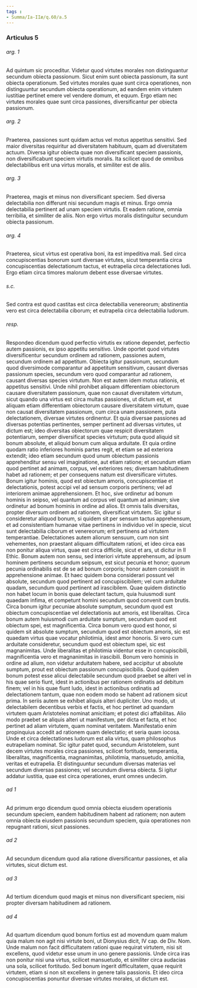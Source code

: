 ```yaml
---
tags : 
- Summa/Ia-IIæ/q.60/a.5
---
```


### Articulus 5

###### arg. 1
Ad quintum sic proceditur. Videtur quod virtutes morales non distinguantur secundum obiecta passionum. Sicut enim sunt obiecta passionum, ita sunt obiecta operationum. Sed virtutes morales quae sunt circa operationes, non distinguuntur secundum obiecta operationum, ad eandem enim virtutem iustitiae pertinet emere vel vendere domum, et equum. Ergo etiam nec virtutes morales quae sunt circa passiones, diversificantur per obiecta passionum.

###### arg. 2
Praeterea, passiones sunt quidam actus vel motus appetitus sensitivi. Sed maior diversitas requiritur ad diversitatem habituum, quam ad diversitatem actuum. Diversa igitur obiecta quae non diversificant speciem passionis, non diversificabunt speciem virtutis moralis. Ita scilicet quod de omnibus delectabilibus erit una virtus moralis, et similiter est de aliis.

###### arg. 3
Praeterea, magis et minus non diversificant speciem. Sed diversa delectabilia non differunt nisi secundum magis et minus. Ergo omnia delectabilia pertinent ad unam speciem virtutis. Et eadem ratione, omnia terribilia, et similiter de aliis. Non ergo virtus moralis distinguitur secundum obiecta passionum.

###### arg. 4
Praeterea, sicut virtus est operativa boni, ita est impeditiva mali. Sed circa concupiscentias bonorum sunt diversae virtutes, sicut temperantia circa concupiscentias delectationum tactus, et eutrapelia circa delectationes ludi. Ergo etiam circa timores malorum debent esse diversae virtutes.

###### s.c.
Sed contra est quod castitas est circa delectabilia venereorum; abstinentia vero est circa delectabilia ciborum; et eutrapelia circa delectabilia ludorum.

###### resp.
Respondeo dicendum quod perfectio virtutis ex ratione dependet, perfectio autem passionis, ex ipso appetitu sensitivo. Unde oportet quod virtutes diversificentur secundum ordinem ad rationem, passiones autem, secundum ordinem ad appetitum. Obiecta igitur passionum, secundum quod diversimode comparantur ad appetitum sensitivum, causant diversas passionum species, secundum vero quod comparantur ad rationem, causant diversas species virtutum. Non est autem idem motus rationis, et appetitus sensitivi. Unde nihil prohibet aliquam differentiam obiectorum causare diversitatem passionum, quae non causat diversitatem virtutum, sicut quando una virtus est circa multas passiones, ut dictum est, et aliquam etiam differentiam obiectorum causare diversitatem virtutum, quae non causat diversitatem passionum, cum circa unam passionem, puta delectationem, diversae virtutes ordinentur. Et quia diversae passiones ad diversas potentias pertinentes, semper pertinent ad diversas virtutes, ut dictum est; ideo diversitas obiectorum quae respicit diversitatem potentiarum, semper diversificat species virtutum; puta quod aliquid sit bonum absolute, et aliquid bonum cum aliqua arduitate. Et quia ordine quodam ratio inferiores hominis partes regit, et etiam se ad exteriora extendit; ideo etiam secundum quod unum obiectum passionis apprehenditur sensu vel imaginatione, aut etiam ratione; et secundum etiam quod pertinet ad animam, corpus, vel exteriores res; diversam habitudinem habet ad rationem; et per consequens natum est diversificare virtutes. Bonum igitur hominis, quod est obiectum amoris, concupiscentiae et delectationis, potest accipi vel ad sensum corporis pertinens; vel ad interiorem animae apprehensionem. Et hoc, sive ordinetur ad bonum hominis in seipso, vel quantum ad corpus vel quantum ad animam; sive ordinetur ad bonum hominis in ordine ad alios. Et omnis talis diversitas, propter diversum ordinem ad rationem, diversificat virtutem. Sic igitur si consideretur aliquod bonum, si quidem sit per sensum tactus apprehensum, et ad consistentiam humanae vitae pertinens in individuo vel in specie, sicut sunt delectabilia ciborum et venereorum; erit pertinens ad virtutem temperantiae. Delectationes autem aliorum sensuum, cum non sint vehementes, non praestant aliquam difficultatem rationi, et ideo circa eas non ponitur aliqua virtus, quae est circa difficile, sicut et ars, ut dicitur in II Ethic. Bonum autem non sensu, sed interiori virtute apprehensum, ad ipsum hominem pertinens secundum seipsum, est sicut pecunia et honor; quorum pecunia ordinabilis est de se ad bonum corporis; honor autem consistit in apprehensione animae. Et haec quidem bona considerari possunt vel absolute, secundum quod pertinent ad concupiscibilem; vel cum arduitate quadam, secundum quod pertinent ad irascibilem. Quae quidem distinctio non habet locum in bonis quae delectant tactum, quia huiusmodi sunt quaedam infima, et competunt homini secundum quod convenit cum brutis. Circa bonum igitur pecuniae absolute sumptum, secundum quod est obiectum concupiscentiae vel delectationis aut amoris, est liberalitas. Circa bonum autem huiusmodi cum arduitate sumptum, secundum quod est obiectum spei, est magnificentia. Circa bonum vero quod est honor, si quidem sit absolute sumptum, secundum quod est obiectum amoris, sic est quaedam virtus quae vocatur philotimia, idest amor honoris. Si vero cum arduitate consideretur, secundum quod est obiectum spei, sic est magnanimitas. Unde liberalitas et philotimia videntur esse in concupiscibili, magnificentia vero et magnanimitas in irascibili. Bonum vero hominis in ordine ad alium, non videtur arduitatem habere, sed accipitur ut absolute sumptum, prout est obiectum passionum concupiscibilis. Quod quidem bonum potest esse alicui delectabile secundum quod praebet se alteri vel in his quae serio fiunt, idest in actionibus per rationem ordinatis ad debitum finem; vel in his quae fiunt ludo, idest in actionibus ordinatis ad delectationem tantum, quae non eodem modo se habent ad rationem sicut prima. In seriis autem se exhibet aliquis alteri dupliciter. Uno modo, ut delectabilem decentibus verbis et factis, et hoc pertinet ad quandam virtutem quam Aristoteles nominat amicitiam; et potest dici affabilitas. Alio modo praebet se aliquis alteri ut manifestum, per dicta et facta, et hoc pertinet ad aliam virtutem, quam nominat veritatem. Manifestatio enim propinquius accedit ad rationem quam delectatio; et seria quam iocosa. Unde et circa delectationes ludorum est alia virtus, quam philosophus eutrapeliam nominat. Sic igitur patet quod, secundum Aristotelem, sunt decem virtutes morales circa passiones, scilicet fortitudo, temperantia, liberalitas, magnificentia, magnanimitas, philotimia, mansuetudo, amicitia, veritas et eutrapelia. Et distinguuntur secundum diversas materias vel secundum diversas passiones; vel secundum diversa obiecta. Si igitur addatur iustitia, quae est circa operationes, erunt omnes undecim.

###### ad 1
Ad primum ergo dicendum quod omnia obiecta eiusdem operationis secundum speciem, eandem habitudinem habent ad rationem; non autem omnia obiecta eiusdem passionis secundum speciem, quia operationes non repugnant rationi, sicut passiones.

###### ad 2
Ad secundum dicendum quod alia ratione diversificantur passiones, et alia virtutes, sicut dictum est.

###### ad 3
Ad tertium dicendum quod magis et minus non diversificant speciem, nisi propter diversam habitudinem ad rationem.

###### ad 4
Ad quartum dicendum quod bonum fortius est ad movendum quam malum quia malum non agit nisi virtute boni, ut Dionysius dicit, IV cap. de Div. Nom. Unde malum non facit difficultatem rationi quae requirat virtutem, nisi sit excellens, quod videtur esse unum in uno genere passionis. Unde circa iras non ponitur nisi una virtus, scilicet mansuetudo, et similiter circa audacias una sola, scilicet fortitudo. Sed bonum ingerit difficultatem, quae requirit virtutem, etiam si non sit excellens in genere talis passionis. Et ideo circa concupiscentias ponuntur diversae virtutes morales, ut dictum est.

